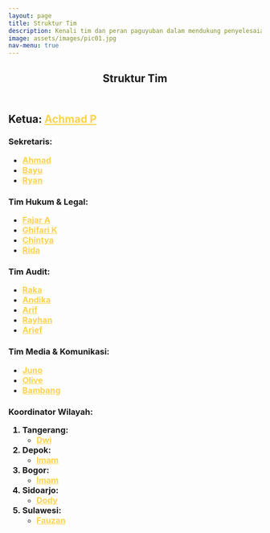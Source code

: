 ```yaml
---
layout: page
title: Struktur Tim
description: Kenali tim dan peran paguyuban dalam mendukung penyelesaian masalah.
image: assets/images/pic01.jpg
nav-menu: true
---
```


<!-- Main -->
<div id="main" class="alt">

<!-- One -->
<section id="one">
	<div class="inner">
		<header class="major">
			<h1>Struktur Tim</h1>
		</header>

<!-- Content -->
<h2 id="content">Ketua: <a href="https://t.me/Achmad_Pitoyo" style="color: #FCD34D;">Achmad P</a></h2>
<h3 id="content">Sekretaris: 
	<ul>
		<li><a href="#" style="color: #FCD34D;">Ahmad</a></li>
		<li><a href="https://t.me/hyunjinnn19" style="color: #FCD34D;">Bayu</a></li>
		<li><a href="https://t.me/capayam12" style="color: #FCD34D;">Ryan</a></li>
	</ul>
</h3>
<h3 id="content">Tim Hukum & Legal: 
	<ul>
		<li><a href="https://t.me/fr474" style="color: #FCD34D;">Fajar A</a></li>
		<li><a href="https://t.me/turbo_smblt" style="color: #FCD34D;">Ghifari K</a></li>
		<li><a href="https://t.me/chintyaindp" style="color: #FCD34D;">Chintya</a></li>
		<li><a href="#" style="color: #FCD34D;">Rida</a></li>
	</ul>
</h3>
<h3 id="content">Tim Audit: 
	<ul>
		<li><a href="https://t.me/dot13211321" style="color: #FCD34D;">Raka</a></li>
		<li><a href="https://t.me/klipmembaca" style="color: #FCD34D;">Andika</a></li>
		<li><a href="https://t.me/arif721910" style="color: #FCD34D;">Arif</a></li>
		<li><a href="https://t.me/rayhannn99" style="color: #FCD34D;">Rayhan</a></li>
		<li><a href="https://t.me/Rotebaa" style="color: #FCD34D;">Arief</a></li>
	</ul>
</h3>
<h3 id="content">Tim Media & Komunikasi: 
	<ul>
		<li><a href="https://t.me/abnfa165" style="color: #FCD34D;">Juno</a></li>
		<li><a href="https://t.me/lzyye" style="color: #FCD34D;">Olive</a></li>
		<li><a href="https://t.me/Ism1y0n0" style="color: #FCD34D;">Bambang</a></li>
	</ul>
</h3>
<h3 id="content">Koordinator Wilayah: 
	<ol>
		<li>Tangerang: 
        	<ul>
				<li><a href="https://t.me/DwiO_01202587070205920" style="color: #FCD34D;">Dwi</a></li>
			</ul>
        </li>	
		<li>Depok: 
        	<ul>
				<li><a href="https://t.me/imam_sp" style="color: #FCD34D;">Imam</a></li>
			</ul>
        </li>
		<li>Bogor: 
        	<ul>
				<li><a href="https://t.me/imam_sp" style="color: #FCD34D;">Imam</a></li>
			</ul>
        </li>
		<li>Sidoarjo: 
        	<ul>
				<li><a href="https://t.me/Davpram" style="color: #FCD34D;">Dody</a></li>
			</ul>
        </li>
		<li>Sulawesi: 
        	<ul>
				<li><a href="https://t.me/Edgar_Valtino" style="color: #FCD34D;">Fauzan</a></li>
			</ul>
        </li>
	</ol>
</h3>